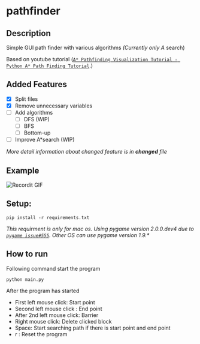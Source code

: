 # pathfinder
## Description
Simple GUI path finder with various algorithms *(Currently only A* search)

Based on youtube tutorial (<a href="https://www.youtube.com/watch?v=JtiK0DOeI4A&t=236s" target="_blank">`A* Pathfinding Visualization Tutorial - Python A* Path Finding Tutorial`</a>.)

## Added Features
-  [x] Split files
-  [x] Remove unnecessary variables
-  [ ] Add algorithms
   -  [ ] DFS (WIP)
   -  [ ] BFS
   -  [ ] Bottom-up
-  [ ] Improve A*search (WIP) 

*More detail information about changed feature is in **changed** file*

## Example
![Recordit GIF](http://g.recordit.co/QRqe1iCnGT.gif)

## Setup:
```
pip install -r requirements.txt
```
*This requirment is only for mac os. Using pygame version 2.0.0.dev4 due to <a href="https://github.com/pygame/pygame/issues/555" target="_blank">`pygame issue#555`</a>.*
*Other OS can use pygame version 1.9.\**

## How to run
Following command start the program
```
python main.py
```
After the program has started
-  First left mouse click: Start point
-  Second left mouse click : End point
-  After 2nd left mouse click: Barrier
-  Right mouse click: Delete clicked block
-  Space: Start searching path if there is start point and end point
-  r : Reset the program
